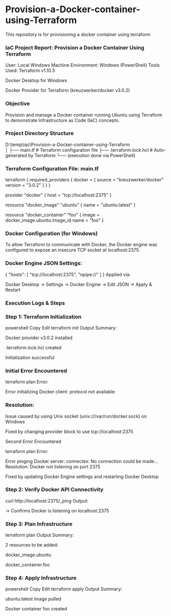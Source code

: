 # Provision-a-Docker-container-using-Terraform
This repository is for provisioning a docker container using terraform


### IaC Project Report: Provision a Docker Container Using Terraform

User: Local Windows Machine
Environment: Windows (PowerShell)
Tools Used:
Terraform v1.10.3

Docker Desktop for Windows

Docker Provider for Terraform (kreuzwerker/docker v3.0.2)

### Objective
Provision and manage a Docker container running Ubuntu using Terraform to demonstrate Infrastructure as Code (IaC) concepts.

### Project Directory Structure

D:\temp\iac\Provision-a-Docker-container-using-Terraform\
│
├── main.tf                   # Terraform configuration file
├── .terraform.lock.hcl       # Auto-generated by Terraform
└── (execution done via PowerShell)

### Terraform Configuration File: main.tf

terraform {
  required_providers {
    docker = {
      source  = "kreuzwerker/docker"
      version = "3.0.2"
    }
  }
}

provider "docker" {
  host = "tcp://localhost:2375"
}

resource "docker_image" "ubuntu" {
  name = "ubuntu:latest"
}

resource "docker_container" "foo" {
  image = docker_image.ubuntu.image_id
  name  = "foo"
}
### Docker Configuration (for Windows)
To allow Terraform to communicate with Docker, the Docker engine was configured to expose an insecure TCP socket at localhost:2375.

### Docker Engine JSON Settings:

{
  "hosts": [
    "tcp://localhost:2375",
    "npipe://"
  ]
}
Applied via:

Docker Desktop → Settings → Docker Engine → Edit JSON → Apply & Restart

### Execution Logs & Steps
### Step 1: Terraform Initialization
powershell
Copy
Edit
terraform init
Output Summary:

Docker provider v3.0.2 installed

.terraform.lock.hcl created

Initialization successful

### Initial Error Encountered

terraform plan
Error:

Error initializing Docker client: protocol not available
### Resolution:
Issue caused by using Unix socket (unix:///var/run/docker.sock) on Windows

Fixed by changing provider block to use tcp://localhost:2375

 Second Error Encountered

terraform plan
Error:


Error pinging Docker server: connectex: No connection could be made...
 Resolution:
Docker not listening on port 2375

Fixed by updating Docker Engine settings and restarting Docker Desktop

### Step 2: Verify Docker API Connectivity

curl http://localhost:2375/_ping
Output:

→ Confirms Docker is listening on localhost:2375

### Step 3: Plan Infrastructure

terraform plan
Output Summary:

2 resources to be added:

docker_image.ubuntu

docker_container.foo

### Step 4: Apply Infrastructure
powershell
Copy
Edit
terraform apply
Output Summary:

ubuntu:latest image pulled

Docker container foo created

